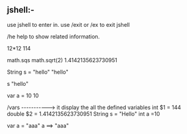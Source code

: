jshell:-
---
use jshell to enter in.
use /exit or /ex to exit jshell

/he help
to show related information.

12*12
114

math.sqs
math.sqrt(2)
1.4142135623730951

String s = "hello"
"hello"

s
"hello"

var a = 10
10

/vars -----------> it display the all the defined variables
int $1 = 144
double $2 = 1.4142135623730951
String s = "Hello"
int a =10

var a = "aaa"
a ==> "aaa"